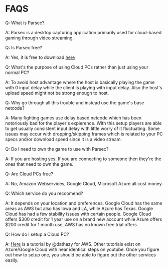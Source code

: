 # FAQS



Q: What is Parsec? 

A: Parsec is a desktop capturing application primarily used for cloud-based gaming through video streaming. 


Q: Is Parsec free?

A: Yes, it is free to download [here](https://parsecgaming.com/downloads/)


Q: What's the purpose of using Cloud PCs rather than just using your normal PC?

A: To avoid host advantage where the host is basically playing the game with 0 input delay while the client is playing with input delay. Also the host's upload speed might not be strong enough to host.


Q: Why go through all this trouble and instead use the game's base netcode?

A: Many fighting games use delay based netcode which has been notoriously bad for the player's expierence. With this setup players are able to get usually consistent input delay with little worry of it fluctuating. Some issues may occur with dropping/skipping frames which is related to your PC specs and/or download speed since it is a video stream.    


Q: Do I need to own the game to use with Parsec?

A: If you are hosting yes. If you are connecting to someone then they're the ones that need to own the game.


Q: Are Cloud PCs free?

A: No, Amazon Webservices, Google Cloud, Microsoft Azure all cost money.


Q: Which service do you reccomend? 


A: It depends on your location and preferences. Google Cloud has the same areas as AWS but also has Iowa and LA, while Azure has Texas. Google Cloud has had a few stability issues with certain people. Google Cloud offers $300 credit for 1 year use on a brand new account while Azure offers $200 credit for 1 month use, AWS has no known free trial offers. 


Q: How do I setup a Cloud PC?


A: [Here](https://www.youtube.com/watch?v=QLyTBHJY7jM) is a tutorial by @dathazy for AWS. Other tutorials exist on Azure/Google Cloud with near identical steps on youtube. Once you figure out how to setup one, you should be able to figure out the other services easily. 


